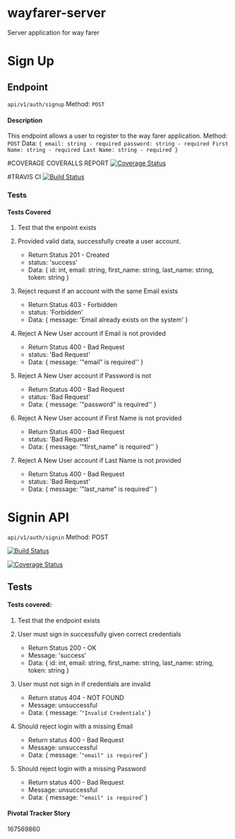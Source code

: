 # wayfarer-server
Server application for way farer


# Sign Up

## Endpoint
`api/v1/auth/signup` Method: `POST`

#### Description
This endpoint allows a user to register to the way farer application.
Method: `POST`
Data: `{
    email: string - required
    password: string - required
    First Name: string - required
    Last Name: string - required
}`

#COVERAGE COVERALLS REPORT
[![Coverage Status](https://coveralls.io/repos/github/Cheza-Dzabala/wayfarer-server/badge.svg?branch=ft-sign-user-up-167592714)](https://coveralls.io/github/Cheza-Dzabala/wayfarer-server?branch=ft-sign-user-up-167592714)

#TRAVIS CI
[![Build Status](https://travis-ci.org/Cheza-Dzabala/wayfarer-server.svg?branch=ft-sign-user-up-167592714)](https://travis-ci.org/Cheza-Dzabala/wayfarer-server)

### Tests

#### Tests Covered

1. Test that the enpoint exists

2. Provided valid data, successfully create a user account.
    - Return Status 201 - Created
    - status: 'success'
    - Data: { id: int, email: string, first_name: string, last_name: string, token: string }

3. Reject request if an account with the same Email exists
    - Return Status 403 - Forbidden
    - status: 'Forbidden'
    - Data: { message: 'Email already exists on the system' }

4. Reject A New User account if Email is not provided
    - Return Status 400 - Bad Request
    - status: 'Bad Request'
    - Data: { message: '"email" is required'' }

5. Reject A New User account if Password is not
    - Return Status 400 - Bad Request
    - status: 'Bad Request'
    - Data: { message: '"password" is required'' }

6. Reject A New User account if First Name is not provided
    - Return Status 400 - Bad Request
    - status: 'Bad Request'
    - Data: { message: '"first_name" is required'' }

7. Reject A New User account if Last Name is not provided
    - Return Status 400 - Bad Request
    - status: 'Bad Request'
    - Data: { message: '"last_name" is required'' }

# Signin API
`api/v1/auth/signin` Method: POST

[![Build Status](https://travis-ci.org/Cheza-Dzabala/wayfarer-server.svg?branch=ft-sign-user-in-167569860)](https://travis-ci.org/Cheza-Dzabala/wayfarer-server)

[![Coverage Status](https://coveralls.io/repos/github/Cheza-Dzabala/wayfarer-server/badge.svg?branch=ft-sign-user-in-167569860)](https://coveralls.io/github/Cheza-Dzabala/wayfarer-server?branch=ft-sign-user-in-167569860)
## Tests

#### Tests covered:

1. Test that the endpoint exists

2. User must sign in successfully given correct credentials
    - Return Status 200 - OK
    - Message: 'success'
    - Data: { id: int, email: string, first_name: string, last_name: string, token: string }

3. User must not sign in if credentials are invalid
    - Return status 404 - NOT FOUND
    - Message: unsuccessful
    - Data: { message: '`"Invalid Credentials`' }

4. Should reject login with a missing Email
    - Return status 400 - Bad Request
    - Message: unsuccessful
    - Data: { message: '`"email" is required`' }

5. Should reject login with a missing Password
    - Return status 400 - Bad Request
    - Message: unsuccessful
    - Data: { message: '`"email" is required`' }

#### Pivotal Tracker Story
167569860

